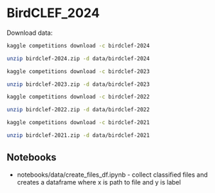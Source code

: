 # BirdCLEF_2024

Download data:
```bash
kaggle competitions download -c birdclef-2024

unzip birdclef-2024.zip -d data/birdclef-2024

kaggle competitions download -c birdclef-2023

unzip birdclef-2023.zip -d data/birdclef-2023

kaggle competitions download -c birdclef-2022

unzip birdclef-2022.zip -d data/birdclef-2022

kaggle competitions download -c birdclef-2021

unzip birdclef-2021.zip -d data/birdclef-2021

```


## Notebooks

- notebooks/data/create_files_df.ipynb - collect classified files and creates a dataframe where x is path to file and y is label

